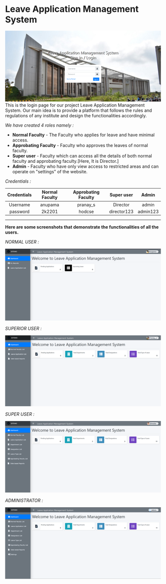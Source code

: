 # Leave Application Management System
![](assets/images/image.png)
This is the login page for our project Leave Application Management System.
Our main idea is to provide a platform that follows the rules and regulations of any institute and design the functionalities accordingly.

*We have created 4 roles namely :*

- **Normal Faculty** - The Faculty who applies for leave and have minimal access.
- **Approbating Faculty** - Faculty who approves the leaves of normal faculty.
- **Super user** - Faculty which can access all the details of both normal faculty and approbating faculty.[Here, It is Director.]
- **Admin** - Faculty who have only view access to restricted areas and can operate on "settings" of the website.

*Credentials :*

|Credentials| Normal Faculty | Approbating Faculty | Super user | Admin |
|:---:|:---:|:---:|:---:|:---:|
|Username | anupama|pranay_s| Director| admin|
|password | 2k2201|hodcse| director123| admin123|
---
**Here are some screenshots that demonstrate the functionalities of all the users.**

*NORMAL USER :*

![](assets/images/normal.png)

*SUPERIOR USER :*

![](assets/images/superior.png)

*SUPER USER :*

![](assets/images/super.png)

*ADMINISTRATOR :*

![](assets/images/admin.png)

